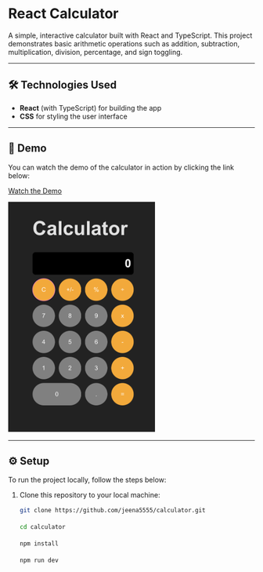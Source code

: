 # React Calculator

A simple, interactive calculator built with React and TypeScript. This project demonstrates basic arithmetic operations such as addition, subtraction, multiplication, division, percentage, and sign toggling.

---

## 🛠 Technologies Used

- **React** (with TypeScript) for building the app
- **CSS** for styling the user interface

---

## 🎥 Demo

You can watch the demo of the calculator in action by clicking the link below:

[Watch the Demo](https://github.com/jeena5555/calculator/blob/main/demo-calculator.mov)

<img src="https://github.com/jeena5555/calculator/blob/main/img-calculator.png" alt="Calculator Screenshot" width="300" />

---

## ⚙️ Setup

To run the project locally, follow the steps below:

1. Clone this repository to your local machine:
   ```bash
   git clone https://github.com/jeena5555/calculator.git

   cd calculator

   npm install

   npm run dev
